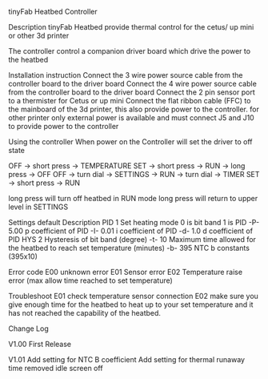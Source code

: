 tinyFab Heatbed Controller

Description
tinyFab Heatbed provide thermal control for the cetus/ up mini or other 3d printer

The controller control a companion driver board which drive the power to the heatbed  


Installation instruction
Connect the 3 wire power source cable from the controller board to the driver board
Connect the 4 wire power source cable from the controller board to the driver board
Connect the 2 pin sensor port to a thermister
for Cetus or up mini Connect the flat ribbon cable (FFC) to the mainboard of the 3d printer, this also provide power to the controller.
for other printer only external power is available and must connect J5 and J10 to provide power to the controller

Using the controller
When power on the Controller will set the driver to off state

OFF -> short press -> TEMPERATURE SET -> short press -> RUN -> long press -> OFF
OFF -> turn dial -> SETTINGS -> 
RUN -> turn dial -> TIMER SET -> short press -> RUN

long press will turn off heatbed in RUN mode
long press will return to upper level in SETTINGS


Settings    default     Description
PID         1           Set heating mode 0 is bit band 1 is PID
-P-         5.00        p coefficient of PID
-I-         0.01        i coefficient of PID
-d-         1.0         d coefficient of PID
HYS         2           Hysteresis of bit band (degree)
-t-         10          Maximum time allowed for the heatbed to reach set temperature (minutes)
-b-         395         NTC b constants (395x10)

Error code
E00  unknown error
E01  Sensor error
E02  Temperature raise error (max allow time reached to set temperature)


Troubleshoot
E01  check temperature sensor connection
E02  make sure you give enough time for the heatbed to heat up to your set temperature and it has not reached the capability of the heatbed.

   

Change Log

V1.00
First Release

V1.01
Add setting for NTC B coefficient
Add setting for thermal runaway time
removed idle screen off



